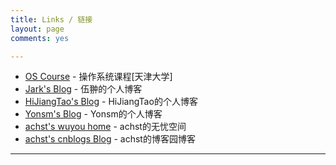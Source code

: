 ```yaml
---
title: Links / 链接
layout: page
comments: yes

---
```


* [OS Course](http://se.tju.edu.cn/ocw/os/) - 操作系统课程[天津大学]
* [Jark's Blog](http://wuchong.me//) - 伍翀的个人博客
* [HiJiangTao's Blog](http://hijiangtao.github.io/) - HiJiangTao的个人博客
* [Yonsm's Blog](http://yonsm.net) - Yonsm的个人博客
* [achst's wuyou home](http://bbs.wuyou.com/home.php?mod=space&uid=444022) - achst的无忧空间
* [achst's cnblogs Blog](http://www.cnblogs.com/achst/) - achst的博客园博客




----

